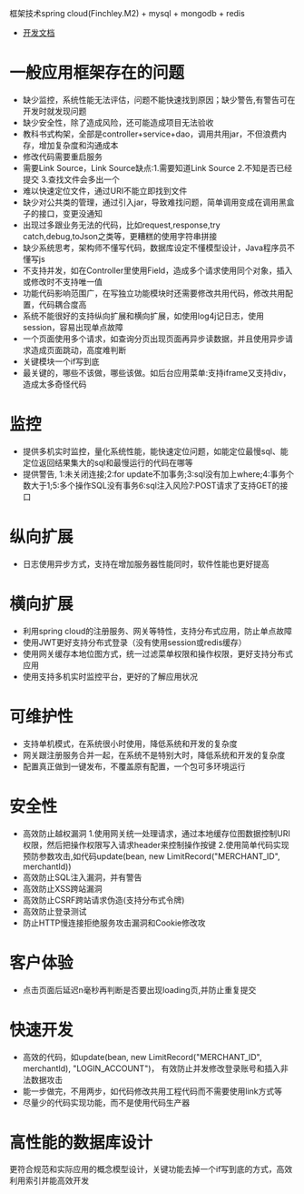 框架技术spring cloud(Finchley.M2) + mysql + mongodb + redis

* [开发文档](https://github.com/ppx-org/cloud-parent/blob/master/docs/%E5%BC%80%E5%8F%91%E6%96%87%E6%A1%A3.md)

# 一般应用框架存在的问题
* 缺少监控，系统性能无法评估，问题不能快速找到原因；缺少警告,有警告可在开发时就发现问题
* 缺少安全性，除了造成风险，还可能造成项目无法验收
* 教科书式构架，全部是controller+service+dao，调用共用jar，不但浪费内存，增加复杂度和沟通成本
* 修改代码需要重启服务
* 需要Link Source，Link Source缺点:1.需要知道Link Source 2.不知是否已经提交 3.查找文件会多出一个
* 难以快速定位文件，通过URI不能立即找到文件
* 缺少对公共类的管理，通过引入jar，导致难找问题，简单调用变成在调用黑盒子的接口，变更没通知
* 出现过多跟业务无法的代码，比如request,response,try catch,debug,toJson之类等，更糟糕的使用字符串拼接
* 缺少系统思考，架构师不懂写代码，数据库设定不懂模型设计，Java程序员不懂写js
* 不支持并发，如在Controller里使用Field，造成多个请求使用同个对象，插入或修改时不支持唯一值
* 功能代码影响范围广，在写独立功能模块时还需要修改共用代码，修改共用配置，代码耦合度高
* 系统不能很好的支持纵向扩展和横向扩展，如使用log4j记日志，使用session，容易出现单点故障
* 一个页面使用多个请求，如查询分页出现页面再异步读数据，并且使用异步请求造成页面跳动，高度难判断
* 关键模块一个if写到底
* 最关键的，哪些不该做，哪些该做。如后台应用菜单:支持iframe又支持div，造成太多奇怪代码

# 监控
* 提供多机实时监控，量化系统性能，能快速定位问题，如能定位最慢sql、能定位返回结果集大的sql和最慢运行的代码在哪等
* 提供警告, 1:未关闭连接;2:for update不加事务;3:sql没有加上where;4:事务个数大于1;5:多个操作SQL没有事务6:sql注入风险7:POST请求了支持GET的接口
# 纵向扩展
* 日志使用异步方式，支持在增加服务器性能同时，软件性能也更好提高
# 横向扩展
* 利用spring cloud的注册服务、网关等特性，支持分布式应用，防止单点故障
* 使用JWT更好支持分布式登录（没有使用session或redis缓存）
* 使用网关缓存本地位图方式，统一过滤菜单权限和操作权限，更好支持分布式应用
* 使用支持多机实时监控平台，更好的了解应用状况
# 可维护性
* 支持单机模式，在系统很小时使用，降低系统和开发的复杂度
* 网关跟注册服务合并一起，在系统不是特别大时，降低系统和开发的复杂度
* 配置真正做到一键发布，不覆盖原有配置，一个包可多环境运行
# 安全性
* 高效防止越权漏洞
	1.使用网关统一处理请求，通过本地缓存位图数据控制URI权限，然后把操作权限写入请求header来控制操作按键
	2.使用简单代码实现预防参数攻击,如代码update(bean, new LimitRecord("MERCHANT_ID", merchantId))
* 高效防止SQL注入漏洞，并有警告
* 高效防止XSS跨站漏洞
* 高效防止CSRF跨站请求伪造(支持分布式令牌)
* 高效防止登录测试
* 防止HTTP慢连接拒绝服务攻击漏洞和Cookie修改攻
# 客户体验
* 点击页面后延迟n毫秒再判断是否要出现loading页,并防止重复提交
# 快速开发
* 高效的代码，如update(bean, new LimitRecord("MERCHANT_ID", merchantId), "LOGIN_ACCOUNT")，
  有效防止并发修改登录账号和插入非法数据攻击
* 能一步做完，不用两步，如代码修改共用工程代码而不需要使用link方式等
* 尽量少的代码实现功能，而不是使用代码生产器
# 高性能的数据库设计
更符合规范和实际应用的概念模型设计，关键功能去掉一个if写到底的方式，高效利用索引并能高效开发


